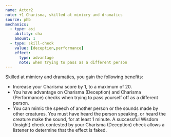 ```yaml
---
name: Actor2
note: +1 Charisma, skilled at mimicry and dramatics
source: phb
mechanics:
  - type: asi
    ability: cha
    amount: 1
  - type: skill-check
    value: [deception,performance]
    effect:
      type: advantage
      note: when trying to pass as a different person
---
```

Skilled at mimicry and dramatics, you gain the following benefits:
- Increase your Charisma score by 1, to a maximum of 20.
- You have advantage on Charisma (Deception) and Charisma (Performance) checks when trying to pass yourself off as a different person.
- You can mimic the speech of another person or the sounds made by other creatures. You must have heard the person speaking, or heard the creature make the sound, for at least 1 minute. A successful Wisdom (Insight) check contested by your Charisma (Deception) check allows a listener to determine that the effect is faked.
